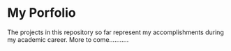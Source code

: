 # My Porfolio

The projects in this repository so far represent my accomplishments during my academic career. More to come...........
